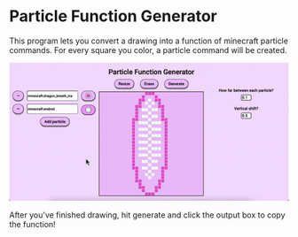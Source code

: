 # Particle Function Generator
This program lets you convert a drawing into a function of minecraft particle commands. For every square you color, a particle command will be created.

![Function Generation Example](funcGenerationExample.gif)

After you've finished drawing, hit generate and click the output box to copy the function!